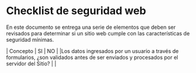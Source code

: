 Checklist de seguridad web
==========

En este documento se entrega una serie de elementos que deben ser revisados para determinar si un sitio web cumple con las características de seguridad mínimas.

| Concepto  | SI | NO |
|Los datos ingresados por un usuario a través de formularios, ¿son validados antes de ser enviados y procesados por el servidor del Sitio? |  | 
